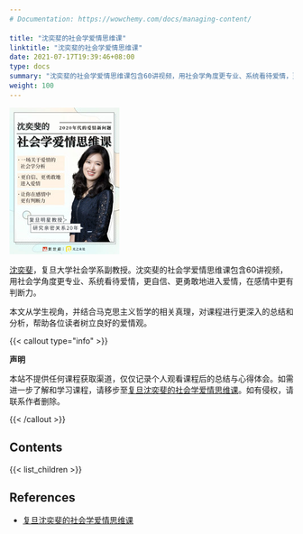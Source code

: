 ```yaml
---
# Documentation: https://wowchemy.com/docs/managing-content/

title: "沈奕斐的社会学爱情思维课"
linktitle: "沈奕斐的社会学爱情思维课"
date: 2021-07-17T19:39:46+08:00
type: docs
summary: "沈奕斐的社会学爱情思维课包含60讲视频，用社会学角度更专业、系统看待爱情，更自信、更勇敢地进入爱情，在感情中更有判断力。"
weight: 100
---
```


![](cover.jpg)

[沈奕斐](https://ssdpp.fudan.edu.cn/84/c0/c21318a230592/page.htm)，复旦大学社会学系副教授。沈奕斐的社会学爱情思维课包含60讲视频，用社会学角度更专业、系统看待爱情，更自信、更勇敢地进入爱情，在感情中更有判断力。

本文从学生视角，并结合马克思主义哲学的相关真理，对课程进行更深入的总结和分析，帮助各位读者树立良好的爱情观。

{{< callout type="info" >}}

**声明**

本站不提供任何课程获取渠道，仅仅记录个人观看课程后的总结与心得体会。如需进一步了解和学习课程，请移步至[复旦沈奕斐的社会学爱情思维课](https://www.iqiyi.com/a_19rrhl74up.html)。如有侵权，请联系作者删除。

{{< /callout >}}

## Contents

{{< list_children >}}

## References

- [复旦沈奕斐的社会学爱情思维课](https://www.iqiyi.com/a_19rrhl74up.html)
